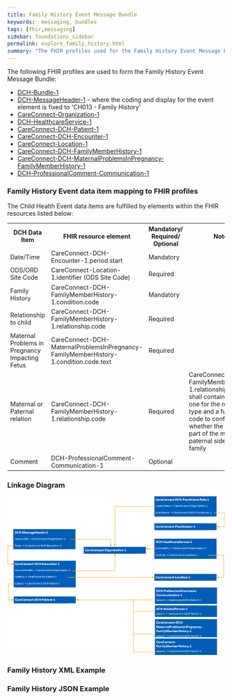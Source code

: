 ```yaml
---
title: Family History Event Message Bundle
keywords:  messaging, bundles
tags: [fhir,messaging]
sidebar: foundations_sidebar
permalink: explore_family_history.html
summary: "The FHIR profiles used for the Family History Event Message Bundle"
---
```


The following FHIR profiles are used to form the Family History Event Message Bundle:

- [DCH-Bundle-1](https://fhir.nhs.uk/STU3/StructureDefinition/DCH-Bundle-1)
- [DCH-MessageHeader-1](https://fhir.nhs.uk/STU3/StructureDefinition/DCH-MessageHeader-1) - where the coding and display for the event element is fixed to 'CH013 - Family History'
- [CareConnect-Organization-1](https://fhir.hl7.org.uk/STU3/StructureDefinition/CareConnect-Organization-1)
- [DCH-HealthcareService-1](https://fhir.nhs.uk/STU3/StructureDefinition/DCH-HealthcareService-1)
- [CareConnect-DCH-Patient-1](https://fhir.nhs.uk/STU3/StructureDefinition/CareConnect-DCH-Patient-1)
- [CareConnect-DCH-Encounter-1](https://fhir.nhs.uk/STU3/StructureDefinition/CareConnect-DCH-Encounter-1)
- [CareConnect-Location-1](https://fhir.hl7.org.uk/STU3/StructureDefinition/CareConnect-Location-1)
- [CareConnect-DCH-FamilyMemberHistory-1](https://fhir.nhs.uk/STU3/StructureDefinition/CareConnect-DCH-FamilyMemberHistory-1)
- [CareConnect-DCH-MaternalProblemsInPregnancy-FamilyMemberHistory-1](https://fhir.nhs.uk/STU3/StructureDefinition/CareConnect-DCH-MaternalProblemsInPregnancy-FamilyMemberHistory-1)
- [DCH-ProfessionalComment-Communication-1](https://fhir.nhs.uk/STU3/StructureDefinition/DCH-ProfessionalComment-Communication-1)

### Family History Event data item mapping to FHIR profiles ###

The Child Health Event data items are fulfilled by elements within the FHIR resources listed below:

<table>
<tr>
<th>DCH Data Item</th><th>FHIR resource element</th><th>Mandatory/<br/>Required/<br/>Optional</th><th>Notes</th>
</tr>
<tr>
<td>Date/Time</td><td>CareConnect-DCH-Encounter-1.period.start</td><td>Mandatory</td><td></td>
</tr>
<tr>
<td>ODS/ORD Site Code</td><td>CareConnect-Location-1.identifier (ODS Site Code)</td><td>Required</td><td></td>
</tr>
<tr>
<td>Family History</td><td>CareConnect-DCH-FamilyMemberHistory-1.condition.code</td><td>Mandatory</td><td></td>
</tr>
<tr>
<td>Relationship to child</td><td>CareConnect-DCH-FamilyMemberHistory-1.relationship.code</td><td>Required</td><td></td>
</tr>
<tr>
<td>Maternal Problems in Pregnancy Impacting Fetus</td><td>CareConnect-DCH-MaternalProblemsInPregnancy-FamilyMemberHistory-1.condition.code.text</td><td>Required</td><td></td>
</tr>
<tr>
<td>Maternal or Paternal relation</td><td>CareConnect-DCH-FamilyMemberHistory-1.relationship.code</td><td>Required</td><td>CareConnect-DCH-FamilyMemberHistory-1.relationship.code shall contain 2 codes - one for the relationship type and a further code to confirm whether the relation is part of the maternal or paternal side of the family</td>
</tr>
<tr>
<td>Comment</td><td>DCH-ProfessionalComment-Communication-1</td><td>Optional</td><td></td>
</tr>
</table>

### Linkage Diagram ###

<img src="images/explore/Family-History.png">

### Family History XML Example ###

<script src="https://gist.github.com/IOPS-DEV/52f95cfa66f11598ca4be4dbc40d930f.js"></script>

### Family History JSON Example ###

<script src="https://gist.github.com/IOPS-DEV/195d5cc44005f4e4d31b0c40226da13c.js"></script>



